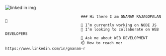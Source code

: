 ![linked in img](https://github.com/gnanamr18/gnanamr18/assets/121059807/b441d46d-017d-4cd4-aeaf-1bae935d65b5)


                                      ### Hi there I am GNANAM RAJAGOPALAN 👋
                                      🔭 I’m currently working on NODE JS
                                      👯 I’m looking to collaborate on WEB DEVELOPERS
                                      💬 Ask me about WEB DEVELOPMENT
                                      📫 How to reach me: https://www.linkedin.com/in/gnanam-r


